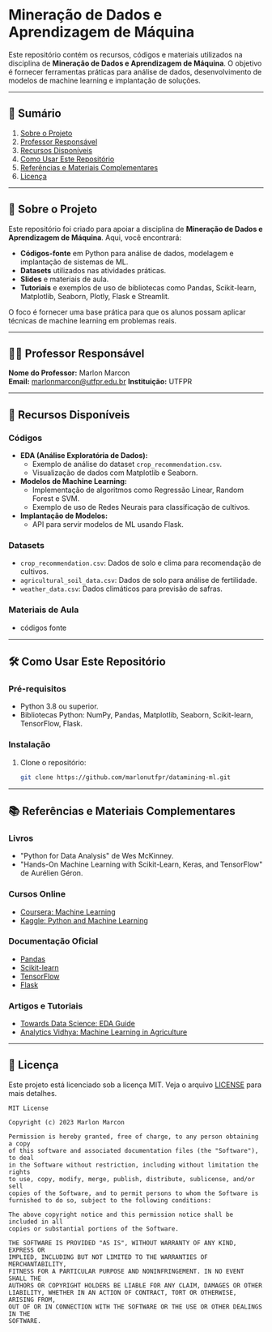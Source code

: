 # Mineração de Dados e Aprendizagem de Máquina

Este repositório contém os recursos, códigos e materiais utilizados na disciplina de **Mineração de Dados e Aprendizagem de Máquina**. O objetivo é fornecer ferramentas práticas para análise de dados, desenvolvimento de modelos de machine learning e implantação de soluções.

---

## 📌 Sumário

1. [Sobre o Projeto](#-sobre-o-projeto)
2. [Professor Responsável](#-professor-responsável)
3. [Recursos Disponíveis](#-recursos-disponíveis)
4. [Como Usar Este Repositório](#-como-usar-este-repositório)
5. [Referências e Materiais Complementares](#-referências-e-materiais-complementares)
6. [Licença](#-licença)

---

## 🚀 Sobre o Projeto

Este repositório foi criado para apoiar a disciplina de **Mineração de Dados e Aprendizagem de Máquina**. Aqui, você encontrará:

- **Códigos-fonte** em Python para análise de dados, modelagem e implantação de sistemas de ML.
- **Datasets** utilizados nas atividades práticas.
- **Slides** e materiais de aula.
- **Tutoriais** e exemplos de uso de bibliotecas como Pandas, Scikit-learn, Matplotlib, Seaborn, Plotly, Flask e Streamlit.

O foco é fornecer uma base prática para que os alunos possam aplicar técnicas de machine learning em problemas reais.

---

## 👨‍🏫 Professor Responsável

**Nome do Professor:** Marlon Marcon  
**Email:** marlonmarcon@utfpr.edu.br
**Instituição:** UTFPR  

---

## 📂 Recursos Disponíveis

### Códigos
- **EDA (Análise Exploratória de Dados):**
  - Exemplo de análise do dataset `crop_recommendation.csv`.
  - Visualização de dados com Matplotlib e Seaborn.
- **Modelos de Machine Learning:**
  - Implementação de algoritmos como Regressão Linear, Random Forest e SVM.
  - Exemplo de uso de Redes Neurais para classificação de cultivos.
- **Implantação de Modelos:**
  - API para servir modelos de ML usando Flask.

### Datasets
- `crop_recommendation.csv`: Dados de solo e clima para recomendação de cultivos.
- `agricultural_soil_data.csv`: Dados de solo para análise de fertilidade.
- `weather_data.csv`: Dados climáticos para previsão de safras.

### Materiais de Aula
- códigos fonte

---

## 🛠 Como Usar Este Repositório

### Pré-requisitos
- Python 3.8 ou superior.
- Bibliotecas Python: NumPy, Pandas, Matplotlib, Seaborn, Scikit-learn, TensorFlow, Flask.

### Instalação
1. Clone o repositório:
   ```bash
   git clone https://github.com/marlonutfpr/datamining-ml.git

---

## 📚 Referências e Materiais Complementares

### Livros
- "Python for Data Analysis" de Wes McKinney.
- "Hands-On Machine Learning with Scikit-Learn, Keras, and TensorFlow" de Aurélien Géron.

### Cursos Online
- [Coursera: Machine Learning](https://www.coursera.org/learn/machine-learning)
- [Kaggle: Python and Machine Learning](https://www.kaggle.com/learn)

### Documentação Oficial
- [Pandas](https://pandas.pydata.org/docs/)
- [Scikit-learn](https://scikit-learn.org/stable/)
- [TensorFlow](https://www.tensorflow.org/api_docs)
- [Flask](https://flask.palletsprojects.com/)

### Artigos e Tutoriais
- [Towards Data Science: EDA Guide](https://towardsdatascience.com/)
- [Analytics Vidhya: Machine Learning in Agriculture](https://www.analyticsvidhya.com/)

---

## 📜 Licença

Este projeto está licenciado sob a licença MIT. Veja o arquivo [LICENSE](LICENSE) para mais detalhes.

```plaintext
MIT License

Copyright (c) 2023 Marlon Marcon

Permission is hereby granted, free of charge, to any person obtaining a copy
of this software and associated documentation files (the "Software"), to deal
in the Software without restriction, including without limitation the rights
to use, copy, modify, merge, publish, distribute, sublicense, and/or sell
copies of the Software, and to permit persons to whom the Software is
furnished to do so, subject to the following conditions:

The above copyright notice and this permission notice shall be included in all
copies or substantial portions of the Software.

THE SOFTWARE IS PROVIDED "AS IS", WITHOUT WARRANTY OF ANY KIND, EXPRESS OR
IMPLIED, INCLUDING BUT NOT LIMITED TO THE WARRANTIES OF MERCHANTABILITY,
FITNESS FOR A PARTICULAR PURPOSE AND NONINFRINGEMENT. IN NO EVENT SHALL THE
AUTHORS OR COPYRIGHT HOLDERS BE LIABLE FOR ANY CLAIM, DAMAGES OR OTHER
LIABILITY, WHETHER IN AN ACTION OF CONTRACT, TORT OR OTHERWISE, ARISING FROM,
OUT OF OR IN CONNECTION WITH THE SOFTWARE OR THE USE OR OTHER DEALINGS IN THE
SOFTWARE.

